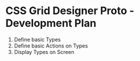 # CSS Grid Designer Proto - Development Plan

1. Define basic Types
2. Define basic Actions on Types  
3. Display Types on Screen